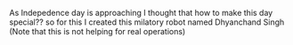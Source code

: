 As Indepedence day is approaching I thought that how to make this day special??
so for this I created this milatory robot named Dhyanchand Singh
(Note that this is not helping for real operations)
